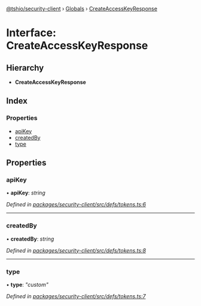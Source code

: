 [@tshio/security-client](../README.md) › [Globals](../globals.md) › [CreateAccessKeyResponse](createaccesskeyresponse.md)

# Interface: CreateAccessKeyResponse

## Hierarchy

* **CreateAccessKeyResponse**

## Index

### Properties

* [apiKey](createaccesskeyresponse.md#markdown-header-apikey)
* [createdBy](createaccesskeyresponse.md#markdown-header-createdby)
* [type](createaccesskeyresponse.md#markdown-header-type)

## Properties

###  apiKey

• **apiKey**: *string*

*Defined in [packages/security-client/src/defs/tokens.ts:6](https://github.com/TheSoftwareHouse/rad-modules-tools/blob/afe5496/packages/security-client/src/defs/tokens.ts#L6)*

___

###  createdBy

• **createdBy**: *string*

*Defined in [packages/security-client/src/defs/tokens.ts:8](https://github.com/TheSoftwareHouse/rad-modules-tools/blob/afe5496/packages/security-client/src/defs/tokens.ts#L8)*

___

###  type

• **type**: *"custom"*

*Defined in [packages/security-client/src/defs/tokens.ts:7](https://github.com/TheSoftwareHouse/rad-modules-tools/blob/afe5496/packages/security-client/src/defs/tokens.ts#L7)*
